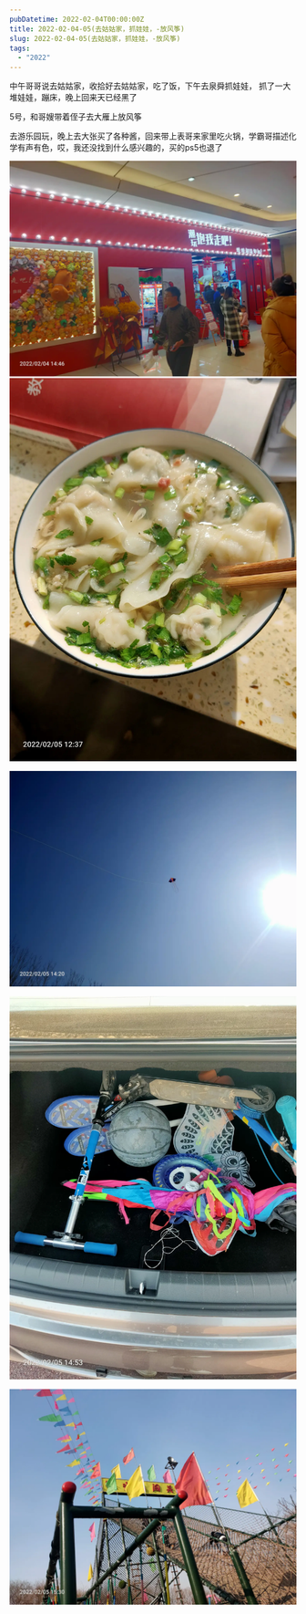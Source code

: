 ```yaml
---
pubDatetime: 2022-02-04T00:00:00Z
title: 2022-02-04-05(去姑姑家，抓娃娃，-放风筝)
slug: 2022-02-04-05(去姑姑家，抓娃娃，-放风筝)
tags:
  - "2022"
---
```


中午哥哥说去姑姑家，收拾好去姑姑家，吃了饭，下午去泉舜抓娃娃，
抓了一大堆娃娃，蹦床，晚上回来天已经黑了

5号，和哥嫂带着侄子去大雁上放风筝

去游乐园玩，晚上去大张买了各种酱，回来带上表哥来家里吃火锅，学霸哥描述化学有声有色，哎，我还没找到什么感兴趣的，买的ps5也退了

![](../../img/6904315-e58ae42e095fadf9.jpg)
![](../../img/6904315-2fb7c1117b1e5124.jpg)

![](../../img/6904315-43c1ea8c5859591f.jpg)

![](../../img/6904315-484cbda6d85902e7.jpg)

![](../../img/6904315-dd6cc66c26b881b7.jpg)

